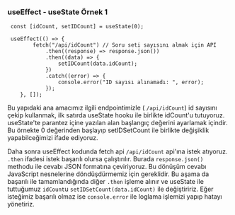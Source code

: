 ###  useEffect - useState Örnek 1
```
 const [idCount, setIDCount] = useState(0);

 useEffect(() => {
        fetch("/api/idCount") // Soru seti sayısını almak için API
            .then((response) => response.json())
            .then((data) => {
                setIDCount(data.idCount);
            })
            .catch((error) => {
                console.error("ID sayısı alınamadı: ", error);
            });
    }, []);
```

Bu yapıdaki ana amacımız ilgili endpointimizle ( `/api/idCount`) id sayısını çekip kullanmak, ilk satırda useState hooku ile birlikte idCount'u tutuyoruz. 
useState'te parantez içine yazılan alan başlangıç değerini ayarlamak içindir. Bu örnekte 0 değerinden başlayıp setIDSetCount ile birlikte değişiklik yapabilceğimizi
ifade ediyoruz. 

Daha sonra useEffect kodunda fetch api `/api/idCount` api'ına istek atıyoruz. `.then` ifadesi istek başarılı olursa çalıştırılır. Burada `response.json()` methodu ile cevabı
JSON formatına çeviriyoruz. Bu dönüşüm cevabı JavaScript nesnelerine döndüşdürmemiz için gereklidir. Bu aşama da başarılı ile tamamlandığında diğer `.then` işleme alınır ve
useState ile tuttuğumuz `idCount`u `setIDSetCount(data.idCount)` ile değiştiririz. Eğer isteğimiz başarılı olmaz ise `console.error` ile loglama işlemizi yapıp hatayı yönetiriz.
